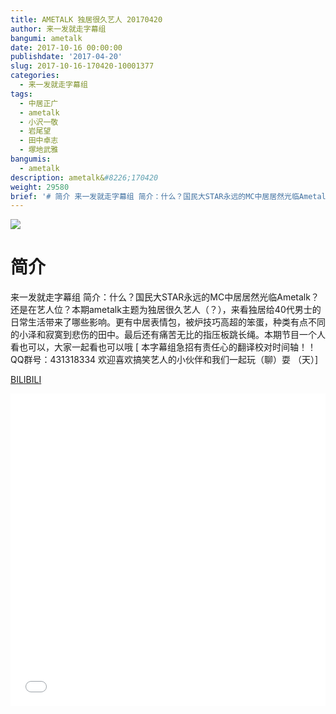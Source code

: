 ```yaml
---
title: AMETALK 独居很久艺人 20170420
author: 来一发就走字幕组
bangumi: ametalk
date: 2017-10-16 00:00:00
publishdate: '2017-04-20'
slug: 2017-10-16-170420-10001377
categories:
  - 来一发就走字幕组
tags:
  - 中居正广
  - ametalk
  - 小沢一敬
  - 岩尾望
  - 田中卓志
  - 塚地武雅
bangumis:
  - ametalk
description: ametalk&#8226;170420
weight: 29580
brief: '# 简介 来一发就走字幕组 简介：什么？国民大STAR永远的MC中居居然光临Ametalk？还是在艺人位？本期ametalk主题为独居很久艺人（？），来看独居给40代男士的日常生活带来了哪些影响。更有中居表情包，被炉技巧高超的笨蛋，种类有点不同的小泽和寂寞到悲伤的田中。最后还有痛苦无比的指压板跳长绳。本期节目一个人看也可以，大家一起看也可以哦'
---
```


![](https://i.imgur.com/KxAUdIX.jpg)

# 简介  
来一发就走字幕组
简介：什么？国民大STAR永远的MC中居居然光临Ametalk？还是在艺人位？本期ametalk主题为独居很久艺人（？），来看独居给40代男士的日常生活带来了哪些影响。更有中居表情包，被炉技巧高超的笨蛋，种类有点不同的小泽和寂寞到悲伤的田中。最后还有痛苦无比的指压板跳长绳。本期节目一个人看也可以，大家一起看也可以哦
[ 本字幕组急招有责任心的翻译校对时间轴！！ QQ群号：431318334 欢迎喜欢搞笑艺人的小伙伴和我们一起玩（聊）耍 （天）]

  [BILIBILI](https://www.bilibili.com/video/av10001377/)


<div class="vcontainer">  <iframe class='video' src="//www.bilibili.com/blackboard/player.html?aid=10001377" width="100%" height="500" frameborder="0" allowfullscreen="allowfullscreen"></iframe></div>
